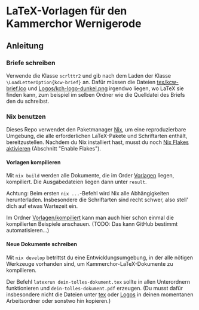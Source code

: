# LaTeX-Vorlagen für den Kammerchor Wernigerode

## Anleitung

### Briefe schreiben

Verwende die Klasse `scrlttr2` und gib nach dem Laden der Klasse
`\LoadLetterOption{kcw-brief}` an. Dafür müssen die Dateien
[tex/kcw-brief.lco](tex/kcw-brief.lco) und
[Logos/kch-logo-dunkel.png](Logos/kch-logo-dunkel.png) irgendwo liegen, wo LaTeX
sie finden kann, zum beispiel im selben Ordner wie die Quelldatei des Briefs den
du schreibst.

### Nix benutzen

Dieses Repo verwendet den Paketmanager [Nix](https://nixos.org), um eine
reproduzierbare Umgebung, die alle erforderlichen LaTeX-Pakete und Schriftarten
enthält, bereitzustellen. Nachdem du Nix installiert hast, musst du noch [Nix
Flakes aktivieren](https://nixos.wiki/wiki/Flakes) (Abschnitt "Enable Flakes").

#### Vorlagen kompilieren

Mit `nix build` werden alle Dokumente, die im Order [Vorlagen](Vorlagen) liegen,
kompiliert. Die Ausgabedateien liegen dann unter `result`.

Achtung: Beim ersten `nix ...`-Befehl wird Nix alle Abhängigkeiten
herunterladen. Insbesondere die Schriftarten sind recht schwer, also stell' dich
auf etwas Wartezeit ein.

Im Ordner [Vorlagen/kompiliert](Vorlagen/kompiliert) kann man auch hier schon
einmal die kompilierten Beispiele anschauen. (TODO: Das kann GitHub bestimmt
automatisieren...)

#### Neue Dokumente schreiben

Mit `nix develop` betrittst du eine Entwicklungsumgebung, in der alle nötigen
Werkzeuge vorhanden sind, um Kammerchor-LaTeX-Dokumente zu kompilieren.

Der Befehl `latexrun dein-tolles-dokument.tex` sollte in allen
Unterordnern funktionieren und `dein-tolles-dokument.pdf` erzeugen. (Du musst
dafür insbesondere nicht die Dateien unter [tex](tex) oder [Logos](Logos) in
deinen momentanen Arbeitsordner oder sonstwo hin kopieren.)
